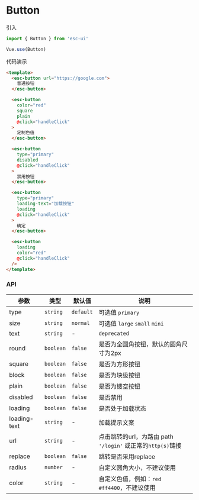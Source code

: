 # Button

引入

```js
import { Button } from 'esc-ui'

Vue.use(Button)
```

代码演示
```html
<template>
  <esc-button url="https://google.com">
    普通按钮
  </esc-button>

  <esc-button
    color="red"
    square
    plain
    @click="handleClick"
  >
    定制色值
  </esc-button>

  <esc-button
    type="primary"
    disabled
    @click="handleClick"
  >
    禁用按钮
  </esc-button>

  <esc-button
    type="primary"
    loading-text="加载按钮"
    loading
    @click="handleClick"
  >
    确定
  </esc-button>

  <esc-button
    loading
    color="red"
    @click="handleClick"
  />
</template>
```

### API

参数|类型|默认值|说明
----|----|-----|----
type|`string`|`default`|可选值 `primary`
size|`string`|`normal`|可选值 `large` `small` `mini`
text|`string`| - | `deprecated`
round|`boolean`|`false`|是否为全圆角按钮，默认的圆角尺寸为2px
square|`boolean`|`false`|是否为方形按钮
block|`boolean`|`false`|是否为块级按钮
plain|`boolean`|`false`|是否为镂空按钮
disabled|`boolean`|`false`|是否禁用
loading|`boolean`|`false`|是否处于加载状态
loading-text|`string`|-|加载提示文案
url|`string`|-|点击跳转的url，为路由 path `'/login'` 或正常的`http(s)`链接
replace|`boolean`|`false`|跳转是否采用replace
radius|`number`|-|自定义圆角大小，不建议使用
color|`string`|-|自定义色值，例如：`red` `#ff4400`，不建议使用
